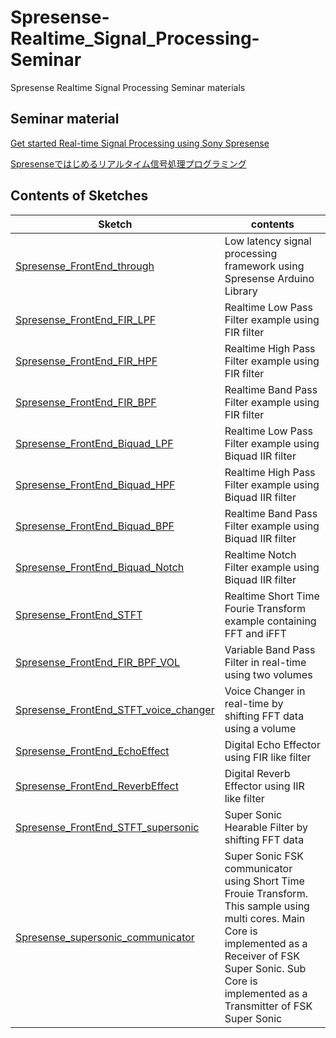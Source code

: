 # Spresense-Realtime_Signal_Processing-Seminar
Spresense Realtime Signal Processing Seminar materials

## Seminar material
[Get started Real-time Signal Processing using Sony Spresense](https://github.com/TE-YoshinoriOota/Spresense-Realtime_Signal_Processing-Seminar/blob/main/Documents/Get%20started%20Realtime%20Signal%20Processing%20with%20Sony%20Spresense.pdf)

[Spresenseではじめるリアルタイム信号処理プログラミング](https://github.com/TE-YoshinoriOota/Spresense-Realtime_Signal_Processing-Seminar/blob/main/Documents/Spresense%20%E3%81%A7%E3%81%AF%E3%81%98%E3%82%81%E3%82%8B%E3%83%AA%E3%82%A2%E3%83%AB%E3%82%BF%E3%82%A4%E3%83%A0%E4%BF%A1%E5%8F%B7%E5%87%A6%E7%90%86%E3%83%97%E3%83%AD%E3%82%B0%E3%83%A9%E3%83%9F%E3%83%B3%E3%82%B0.pdf)

## Contents of Sketches
|Sketch|contents|
----|----
|[Spresense_FrontEnd_through](https://github.com/TE-YoshinoriOota/Spresense-Realtime_Signal_Processing-Seminar/blob/main/Sketches/Spresense_FrontEnd_through/Spresense_FrontEnd_through.ino)|Low latency signal processing framework using Spresense Arduino Library|
|[Spresense_FrontEnd_FIR_LPF](https://github.com/TE-YoshinoriOota/Spresense-Realtime_Signal_Processing-Seminar/blob/main/Sketches/Spresense_FrontEnd_FIR_LPF/Spresense_FrontEnd_FIR_LPF.ino)|Realtime Low Pass Filter example using FIR filter|
|[Spresense_FrontEnd_FIR_HPF](https://github.com/TE-YoshinoriOota/Spresense-Realtime_Signal_Processing-Seminar/blob/main/Sketches/Spresense_FrontEnd_Biquad_HPF/Spresense_FrontEnd_Biquad_HPF.ino)|Realtime High Pass Filter example using FIR filter|
|[Spresense_FrontEnd_FIR_BPF](https://github.com/TE-YoshinoriOota/Spresense-Realtime_Signal_Processing-Seminar/blob/main/Sketches/Spresense_FrontEnd_FIR_BPF/Spresense_FrontEnd_FIR_BPF.ino)|Realtime Band Pass Filter example using FIR filter|
|[Spresense_FrontEnd_Biquad_LPF](https://github.com/TE-YoshinoriOota/Spresense-Realtime_Signal_Processing-Seminar/blob/main/Sketches/Spresense_FrontEnd_Biquad_LPF/Spresense_FrontEnd_Biquad_LPF.ino)|Realtime Low Pass Filter example using Biquad IIR filter|
|[Spresense_FrontEnd_Biquad_HPF](https://github.com/TE-YoshinoriOota/Spresense-Realtime_Signal_Processing-Seminar/blob/main/Sketches/Spresense_FrontEnd_Biquad_HPF/Spresense_FrontEnd_Biquad_HPF.ino)|Realtime High Pass Filter example using Biquad IIR filter|
|[Spresense_FrontEnd_Biquad_BPF](https://github.com/TE-YoshinoriOota/Spresense-Realtime_Signal_Processing-Seminar/blob/main/Sketches/Spresense_FrontEnd_Biquad_BPF/Spresense_FrontEnd_Biquad_BPF.ino)|Realtime Band Pass Filter example using Biquad IIR filter|
|[Spresense_FrontEnd_Biquad_Notch](https://github.com/TE-YoshinoriOota/Spresense-Realtime_Signal_Processing-Seminar/blob/main/Sketches/Spresense_FrontEnd_Biquad_Notch/Spresense_FrontEnd_Biquad_Notch.ino)|Realtime Notch Filter example using Biquad IIR filter|
|[Spresense_FrontEnd_STFT](https://github.com/TE-YoshinoriOota/Spresense-Realtime_Signal_Processing-Seminar/blob/main/Sketches/Spresense_FrontEnd_STFT/Spresense_FrontEnd_STFT.ino)|Realtime Short Time Fourie Transform example containing FFT and iFFT|
|[Spresense_FrontEnd_FIR_BPF_VOL](https://github.com/TE-YoshinoriOota/Spresense-Realtime_Signal_Processing-Seminar/blob/main/Sketches/Spresense_FrontEnd_FIR_BPF_VOL/Spresense_FrontEnd_FIR_BPF_VOL.ino)|Variable Band Pass Filter in real-time using two volumes|
|[Spresense_FrontEnd_STFT_voice_changer](https://github.com/TE-YoshinoriOota/Spresense-Realtime_Signal_Processing-Seminar/blob/main/Sketches/Spresense_FrontEnd_STFT_voice_changer/Spresense_FrontEnd_STFT_voice_changer.ino)|Voice Changer in real-time by shifting FFT data using a volume|
|[Spresense_FrontEnd_EchoEffect](https://github.com/TE-YoshinoriOota/Spresense-Realtime_Signal_Processing-Seminar/blob/main/Sketches/Spresense_FrontEnd_EchoEffect/Spresense_FrontEnd_EchoEffect.ino)|Digital Echo Effector using FIR like filter|
|[Spresense_FrontEnd_ReverbEffect](https://github.com/TE-YoshinoriOota/Spresense-Realtime_Signal_Processing-Seminar/blob/main/Sketches/Spresense_FrontEnd_ReverbEffect/Spresense_FrontEnd_ReverbEffect.ino)|Digital Reverb Effector using IIR like filter|
|[Spresense_FrontEnd_STFT_supersonic](https://github.com/TE-YoshinoriOota/Spresense-Realtime_Signal_Processing-Seminar/blob/main/Sketches/Spresense_FrontEnd_STFT_supersonic/Spresense_FrontEnd_STFT_supersonic.ino)|Super Sonic Hearable Filter by shifting FFT data|
|[Spresense_supersonic_communicator](https://github.com/TE-YoshinoriOota/Spresense-Realtime_Signal_Processing-Seminar/tree/main/Sketches/Spresense_supersonic_communicator)|Super Sonic FSK communicator using Short Time Frouie Transform. This sample using multi cores. Main Core is implemented as a Receiver of FSK Super Sonic. Sub Core is implemented as a Transmitter of FSK Super Sonic|
